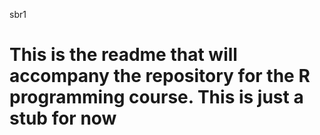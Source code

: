 sbr1

This is the readme that will accompany the repository for the R programming course. This is just a stub for now
====
